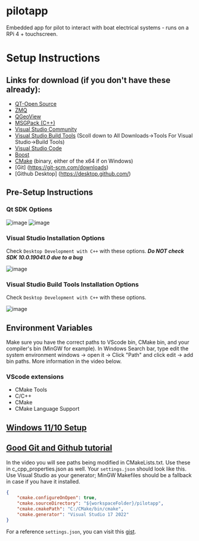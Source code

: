 # pilotapp
 Embedded app for pilot to interact with boat electrical systems - runs on a RPi 4 + touchscreen.

# Setup Instructions

## Links for download (if you don't have these already):
- [QT-Open Source](https://www.qt.io/download-open-source?hsCtaTracking=9f6a2170-a938-42df-a8e2-a9f0b1d6cdce%7C6cb0de4f-9bb5-4778-ab02-bfb62735f3e5)
- [ZMQ](https://github.com/zeromq/libzmq)
- [QGeoView](https://github.com/AmonRaNet/QGeoView)
- [MSGPack (C++)](https://github.com/msgpack/msgpack-c/tree/cpp_master)
- [Visual Studio Community](https://visualstudio.microsoft.com/downloads/)
- [Visual Studio Build Tools](https://visualstudio.microsoft.com/downloads/) (Scoll down to All Downloads->Tools For Visual Studio->Build Tools)
- [Visual Studio Code](https://code.visualstudio.com/download)
- [Boost](https://www.boost.org/users/download/)
- [CMake](https://cmake.org/download/) (binary, either of the x64 if on Windows)
- [Git] (https://git-scm.com/downloads)
- [Github Desktop] (https://desktop.github.com/) 

## Pre-Setup Instructions

### Qt SDK Options

![image](https://user-images.githubusercontent.com/77907654/180627100-e91bf413-128a-4d33-a34f-a3e352bcf824.png)
![image](https://user-images.githubusercontent.com/77907654/180627116-20b05471-68d5-45de-8498-da5103262053.png)


### Visual Studio Installation Options
Check `Desktop Development with C++` with these options.
***Do NOT check SDK 10.0.19041.0 due to a bug***

![image](https://user-images.githubusercontent.com/77907654/180627121-6a3ef022-6010-4a4f-855d-4ff16d0a6355.png)


### Visual Studio Build Tools Installation Options
Check `Desktop Development with C++` with these options.

![image](https://user-images.githubusercontent.com/77907654/180627126-96670f5c-65cb-46ec-9574-75ff407a041f.png)

## Environment Variables
Make sure you have the correct paths to VScode bin, CMake bin, and your compiler's bin (MinGW for example). 
In Windows Search bar, type edit the system environment windows -> open it -> Click "Path" and click edit -> add bin paths.
More information in the video below.

### VScode extensions
- CMake Tools
- C/C++
- CMake
- CMake Language Support

## [Windows 11/10 Setup](https://youtu.be/8bXEM16MvEQ)
## [Good Git and Github tutorial](https://old.benjaminashbaugh.me/code/simple-git-github-tutorial)

In the video you will see paths being modified in CMakeLists.txt. Use these in c_cpp_properties.json as well.
Your `settings.json` should look like this. Use Visual Studio as your generator; MinGW Makefiles should be a fallback in case if you have it installed.
```json
{
    "cmake.configureOnOpen": true,
    "cmake.sourceDirectory": "${workspaceFolder}/pilotapp",
    "cmake.cmakePath": "C:/CMake/bin/cmake",
    "cmake.generator": "Visual Studio 17 2022"
}
```

For a reference `settings.json`, you can visit this [gist](https://gist.github.com/richardwei6/95667e3b3287590bc7874ccd1745cff1).
